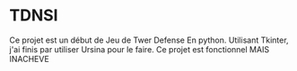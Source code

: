 # TDNSI
Ce projet est un début de Jeu de Twer Defense En python. Utilisant Tkinter, j'ai finis par utiliser Ursina pour le faire.
Ce projet est fonctionnel MAIS INACHEVE
